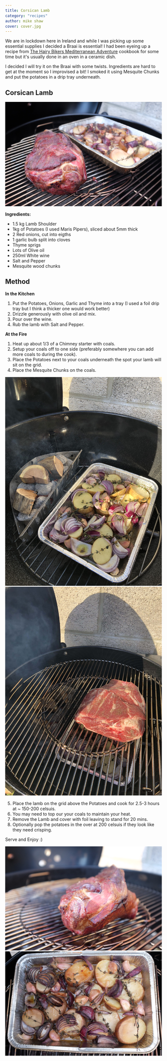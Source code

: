 ```yaml
---
title: Corsican Lamb
category: "recipes"
author: mike shaw
cover: cover.jpg
---
```


We are in lockdown here in Ireland and while I was picking up some essential
supplies I decided a Braai is essential! I had been eyeing up a recipe from [The Hairy
Bikers Mediterranean Adventure](https://www.bookdepository.com/The-Hairy-Bikers-Mediterranean-Adventure-TV-tie-in-Hairy-Bikers/9781409171911?redirected=true&utm_medium=Google&utm_campaign=Base1&utm_source=IE&utm_content=The-Hairy-Bikers-Mediterranean-Adventure-TV-tie-in&selectCurrency=EUR&w=AFFPAU96G7D6RMA8VCC9&pdg=pla-293946777986:cmp-9463711619:adg-98687126840:crv-420380901788:pos-:dev-c&gclid=EAIaIQobChMI9sX2-fq96AIVSLTtCh09XA_xEAQYASABEgKsGfD_BwE) cookbook for some time but it's usually done in an oven in a ceramic dish.

I decided I will try it on the Braai with some twists. Ingredients are hard to get at the moment so I improvised a bit!
I smoked it using Mesquite Chunks
and put the potatoes in a drip tray underneath.

## Corsican Lamb

![The Dish](./cover.jpg)

**Ingredients:**

- 1.5 kg Lamb Shoulder
- 1kg of Potatoes (I used Maris Pipers), sliced about 5mm thick
- 2 Red onions, cut into eigths
- 1 garlic bulb split into cloves
- Thyme sprigs
- Lots of Olive oil
- 250ml White wine
- Salt and Pepper
- Mesquite wood chunks

## Method

**In the Kitchen**

1. Put the Potatoes, Onions, Garlic and Thyme into a tray (I used a foil drip tray but I think a thicker one would work better)
2. Drizzle generously with olive oil and mix.
3. Pour over the wine.
4. Rub the lamb with Salt and Pepper.

**At the Fire**

1. Heat up about 1/3 of a Chimney starter with coals.
2. Setup your coals off to one side (preferably somewhere you can add more coals to during the cook).
3. Place the Potatoes next to your coals underneath the spot your lamb will sit on the grid.
4. Place the Mesquite Chunks on the coals.

![Down Low](./smoke.jpg)
![Up Top](./setup.jpg)

5. Place the lamb on the grid above the Potatoes and cook for 2.5-3 hours at ~ 150-200 celsuis.
6. You may need to top our your coals to maintain your heat.
7. Remove the Lamb and cover with foil leaving to stand for 20 mins.
8. Optionally pop the potatoes in the over at 200 celsuis if they look like they need crisping.

Serve and Enjoy :)

![The Lamb](./lamb.jpg)
![The Potatoes](./potatoes.jpg)

